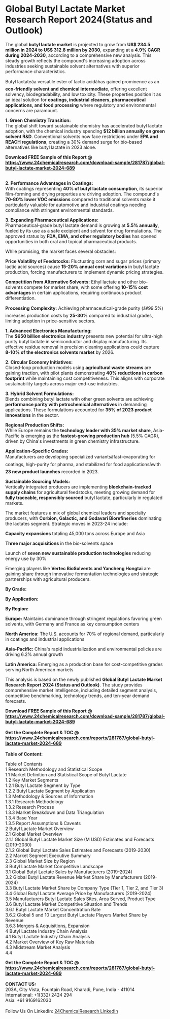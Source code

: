 <h1>Global Butyl Lactate Market Research Report 2024(Status and Outlook)</h1><p>The global <strong>butyl lactate market</strong> is projected to grow from <strong>US$ 234.5 million in 2024 to US$ 312.8 million by 2030</strong>, expanding at a <strong>4.9% CAGR during 2024-2030</strong>, according to a comprehensive new analysis. This steady growth reflects the compound's increasing adoption across industries seeking sustainable solvent alternatives with superior performance characteristics.</p><p>Butyl lactateâa versatile ester of lactic acidâhas gained prominence as an <strong>eco-friendly solvent and chemical intermediate</strong>, offering excellent solvency, biodegradability, and low toxicity. These properties position it as an ideal solution for <strong>coatings, industrial cleaners, pharmaceutical applications, and food processing</strong> where regulatory and environmental concerns are paramount.</p><p><strong>1. Green Chemistry Transition:</strong><br>
The global shift toward sustainable chemistry has accelerated butyl lactate adoption, with the chemical industry spending <strong>$12 billion annually on green solvent R&amp;D</strong>. Conventional solvents now face restrictions under <strong>EPA and REACH regulations</strong>, creating a 30% demand surge for bio-based alternatives like butyl lactate in 2023 alone.</p><div><b>Download FREE Sample of this Report @ 
            <a href="https://www.24chemicalresearch.com/download-sample/281787/global-butyl-lactate-market-2024-689">
            https://www.24chemicalresearch.com/download-sample/281787/global-butyl-lactate-market-2024-689</a></b></div><br><p><strong>2. Performance Advantages in Coatings:</strong><br>
With coatings representing <strong>40% of butyl lactate consumption</strong>, its superior film-forming and drying properties are driving adoption. The compound's <strong>70-80% lower VOC emissions</strong> compared to traditional solvents make it particularly valuable for automotive and industrial coatings needing compliance with stringent environmental standards.</p><p><strong>3. Expanding Pharmaceutical Applications:</strong><br>
Pharmaceutical-grade butyl lactate demand is growing at <strong>5.5% annually</strong>, fueled by its use as a safe excipient and solvent for drug formulations. The approved status by <strong>FDA, EMA, and other regulatory bodies</strong> has opened opportunities in both oral and topical pharmaceutical products.</p><p>While promising, the market faces several obstacles:</p><p><strong>Price Volatility of Feedstocks:</strong> Fluctuating corn and sugar prices (primary lactic acid sources) cause <strong>15-20% annual cost variations</strong> in butyl lactate production, forcing manufacturers to implement dynamic pricing strategies.</p><p><strong>Competition from Alternative Solvents:</strong> Ethyl lactate and other bio-solvents compete for market share, with some offering <strong>10-15% cost advantages</strong> in certain applications, requiring continuous product differentiation.</p><p><strong>Processing Complexity:</strong> Achieving pharmaceutical-grade purity (â¥99.5%) increases production costs by <strong>25-30%</strong> compared to industrial grades, limiting adoption in price-sensitive sectors.</p><p><strong>1. Advanced Electronics Manufacturing:</strong><br>
The <strong>$650 billion electronics industry</strong> presents new potential for ultra-high purity butyl lactate in semiconductor and display manufacturing. Its effective residue removal in precision cleaning applications could capture <strong>8-10% of the electronics solvents market</strong> by 2026.</p><p><strong>2. Circular Economy Initiatives:</strong><br>
Closed-loop production models using <strong>agricultural waste streams</strong> are gaining traction, with pilot plants demonstrating <strong>40% reductions in carbon footprint</strong> while maintaining cost competitiveness. This aligns with corporate sustainability targets across major end-use industries.</p><p><strong>3. Hybrid Solvent Formulations:</strong><br>
Blends combining butyl lactate with other green solvents are achieving <strong>performance parity with petrochemical alternatives</strong> in demanding applications. These formulations accounted for <strong>35% of 2023 product innovations</strong> in the sector.</p><p><strong>Regional Production Shifts:</strong><br>
	While Europe remains the <strong>technology leader with 35% market share</strong>, Asia-Pacific is emerging as the <strong>fastest-growing production hub</strong> (5.5% CAGR), driven by China's investments in green chemistry infrastructure.</p><p><strong>Application-Specific Grades:</strong><br>
	Manufacturers are developing specialized variantsâfast-evaporating for coatings, high-purity for pharma, and stabilized for food applicationsâwith <strong>23 new product launches</strong> recorded in 2023.</p><p><strong>Sustainable Sourcing Models:</strong><br>
	Vertically integrated producers are implementing <strong>blockchain-tracked supply chains</strong> for agricultural feedstocks, meeting growing demand for <strong>fully traceable, responsibly sourced</strong> butyl lactate, particularly in regulated markets.</p><p>The market features a mix of global chemical leaders and specialty producers, with <strong>Corbion, Galactic, and Godavari Biorefineries</strong> dominating the lactates segment. Strategic moves in 2023-24 include:</p><p><strong>Capacity expansions</strong> totaling 45,000 tons across Europe and Asia</p><p><strong>Three major acquisitions</strong> in the bio-solvents space</p><p>Launch of <strong>seven new sustainable production technologies</strong> reducing energy use by 30%</p><p>Emerging players like <strong>Vertec BioSolvents and Yancheng Hongtai</strong> are gaining share through innovative fermentation technologies and strategic partnerships with agricultural producers.</p><p><strong>By Grade:</strong></p><p><strong>By Application:</strong></p><p><strong>By Region:</strong></p><p><strong>Europe:</strong> Maintains dominance through stringent regulations favoring green solvents, with Germany and France as key consumption centers</p><p><strong>North America:</strong> The U.S. accounts for 70% of regional demand, particularly in coatings and industrial applications</p><p><strong>Asia-Pacific:</strong> China's rapid industrialization and environmental policies are driving 6.2% annual growth</p><p><strong>Latin America:</strong> Emerging as a production base for cost-competitive grades serving North American markets</p><p>This analysis is based on the newly published <strong>Global Butyl Lactate Market Research Report 2024 (Status and Outlook)</strong>. The study provides comprehensive market intelligence, including detailed segment analysis, competitive benchmarking, technology trends, and ten-year demand forecasts.</p><div><b>Download FREE Sample of this Report @ 
            <a href="https://www.24chemicalresearch.com/download-sample/281787/global-butyl-lactate-market-2024-689">
            https://www.24chemicalresearch.com/download-sample/281787/global-butyl-lactate-market-2024-689</a></b></div><br><div><b>Get the Complete Report & TOC @ 
            <a href="https://www.24chemicalresearch.com/reports/281787/global-butyl-lactate-market-2024-689">
            https://www.24chemicalresearch.com/reports/281787/global-butyl-lactate-market-2024-689</a></b></div><br>
            <b>Table of Content:</b><p>Table of Contents<br />
 1 Research Methodology and Statistical Scope<br />
 1.1 Market Definition and Statistical Scope of Butyl Lactate<br />
 1.2 Key Market Segments<br />
 1.2.1 Butyl Lactate Segment by Type<br />
 1.2.2 Butyl Lactate Segment by Application<br />
 1.3 Methodology & Sources of Information<br />
 1.3.1 Research Methodology<br />
 1.3.2 Research Process<br />
 1.3.3 Market Breakdown and Data Triangulation<br />
 1.3.4 Base Year<br />
 1.3.5 Report Assumptions & Caveats<br />
 2 Butyl Lactate Market Overview<br />
 2.1 Global Market Overview<br />
 2.1.1 Global Butyl Lactate Market Size (M USD) Estimates and Forecasts (2019-2030)<br />
 2.1.2 Global Butyl Lactate Sales Estimates and Forecasts (2019-2030)<br />
 2.2 Market Segment Executive Summary<br />
 2.3 Global Market Size by Region<br />
 3 Butyl Lactate Market Competitive Landscape<br />
 3.1 Global Butyl Lactate Sales by Manufacturers (2019-2024)<br />
 3.2 Global Butyl Lactate Revenue Market Share by Manufacturers (2019-2024)<br />
 3.3 Butyl Lactate Market Share by Company Type (Tier 1, Tier 2, and Tier 3)<br />
 3.4 Global Butyl Lactate Average Price by Manufacturers (2019-2024)<br />
 3.5 Manufacturers Butyl Lactate Sales Sites, Area Served, Product Type<br />
 3.6 Butyl Lactate Market Competitive Situation and Trends<br />
 3.6.1 Butyl Lactate Market Concentration Rate<br />
 3.6.2 Global 5 and 10 Largest Butyl Lactate Players Market Share by Revenue<br />
 3.6.3 Mergers & Acquisitions, Expansion<br />
 4 Butyl Lactate Industry Chain Analysis<br />
 4.1 Butyl Lactate Industry Chain Analysis<br />
 4.2 Market Overview of Key Raw Materials<br />
 4.3 Midstream Market Analysis<br />
 4.4 </p><div><b>Get the Complete Report & TOC @ 
            <a href="https://www.24chemicalresearch.com/reports/281787/global-butyl-lactate-market-2024-689">
            https://www.24chemicalresearch.com/reports/281787/global-butyl-lactate-market-2024-689</a></b></div><br><b>CONTACT US:</b><br>
            203A, City Vista, Fountain Road, Kharadi, Pune, India - 411014<br>
            International: +1(332) 2424 294<br>
            Asia: +91 9169162030 <br><br>
            Follow Us On LinkedIn: <a href="https://www.linkedin.com/company/24chemicalresearch/">24ChemicalResearch LinkedIn</a>